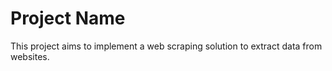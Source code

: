 # Project Name

This project aims to implement a web scraping solution to extract data from websites.


